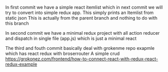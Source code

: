 In first commit we have a simple react itemlist which in next commit we will try to 
convert into simple redux app. This simply prints an  Itemlist from static json 
This is actually from the parent branch and nothing to do with this branch 

In second commit we have a minimal redux project with all action reducer and dispatch in single file (app.js)
which is just a minimal react 

The third and fouth commit basically deal with grokenme repo exapmle which has react redux with broserrouter 
A simple crud
https://grokonez.com/frontend/how-to-connect-react-with-redux-react-redux-example
